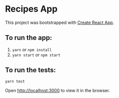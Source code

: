 # Recipes App
This project was bootstrapped with [Create React App](https://github.com/facebook/create-react-app).

## To run the app:

1. `yarn` or `npm install`
2. `yarn start` or `npm start`

## To run the tests:
`yarn test`

Open [http://localhost:3000](http://localhost:3000) to view it in the browser.
